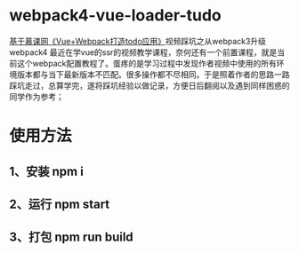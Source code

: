 # webpack4-vue-loader-tudo
[基于慕课网《Vue+Webpack打造todo应用》](https://www.imooc.com/video/16402)视频踩坑之从webpack3升级webpack4
最近在学vue的ssr的视频教学课程，奈何还有一个前置课程，就是当前这个webpack配置教程了。蛋疼的是学习过程中发现作者视频中使用的所有环境版本都与当下最新版本不匹配。很多操作都不尽相同。于是照着作者的思路一路踩坑走过，总算学完，遂将踩坑经验以做记录，方便日后翻阅以及遇到同样困惑的同学作为参考；
# 使用方法
## 1、安装 npm i
## 2、运行 npm start
## 3、打包 npm run build
